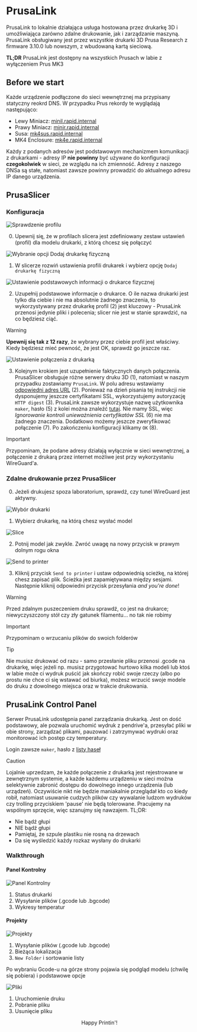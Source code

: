 # PrusaLink

PrusaLink to lokalnie działająca usługa hostowana przez drukarkę 3D i umożliwiająca zarówno zdalne drukowanie, jak i zarządzanie maszyną. PrusaLink obsługiwany jest przez wszystkie drukarki 3D Prusa Research z firmware 3.10.0 lub nowszym, z wbudowaną kartą sieciową.

**TL;DR**
PrusaLink jest dostępny na wszystkich Prusach w labie z wyłączeniem Prus MK3

## Before we start

Każde urządzenie podłączone do sieci wewnętrznej ma przypisany statyczny reokrd DNS. W przypadku Prus rekordy te wyglądają następująco:

- Lewy Miniacz: [minil.rapid.internal](http://minil.rapid.internal)
- Prawy Miniacz: [minir.rapid.internal](http://minir.rapid.internal)
- Susa: [mk4sus.rapid.internal](http://mk4sus.rapid.internal)
- MK4 Enclosure: [mk4e.rapid.internal](http://mk4e.rapid.internal)

Każdy z podanych adresów jest podstawowym mechanizmem komunikacji z drukarkami - adresy IP **nie powinny** być używane do konfiguracji **czegokolwiek** w sieci, ze wzglądu na ich zmienność. Adresy z naszego DNSa są stałe, natomiast zawsze powinny prowadzić do aktualnego adresu IP danego urządzenia.

## PrusaSlicer

### Konfiguracja

![Sprawdzenie profilu](img/slicer/setup/0.png)

0. Upewnij się, że w profilach slicera jest zdefiniowany zestaw ustawień (profil) dla modelu drukarki, z którą chcesz się połączyć

![Wybranie opcji `Dodaj drukarkę fizyczną`](img/slicer/setup/1.png)

1. W slicerze rozwiń ustawienia profili drukarek i wybierz opcję `Dodaj drukarkę fizyczną`

![Ustawienie podstawowych informacji o drukarce fizycznej](img/slicer/setup/2.png)

2. Uzupełnij podstawowe informacje o drukarce. O ile nazwa drukarki jest tylko dla ciebie i nie ma absolutnie żadnego znaczenia, to wykorzystywany przez drukarkę profil (2) jest kluczowy - PrusaLink przenosi jedynie pliki i polecenia; slicer nie jest w stanie sprawdzić, na co będziesz ciąć.
  > [!WARNING]
  > **Upewnij się tak z 12 razy**, że wybrany przez ciebie profil jest właściwy. Kiedy będziesz mieć pewność, że jest OK, sprawdź go jeszcze raz.

![Ustawienie połączenia z drukarką](img/slicer/setup/3.png)

3. Kolejnym krokiem jest uzupełnienie faktycznych danych połączenia. PrusaSlicer obsługuje różne serwery druku 3D (1), natomiast w naszym przypadku zostawiamy `PrusaLink`. W polu adresu wstawiamy [odpowiedni adres URL](#before-we-start) (2). Ponieważ na dzień pisania tej instrukcji nie dysponujemy jeszcze certyfikatami SSL, wykorzystujemy autoryzację `HTTP digest` (3). PrusaLink zawsze wykorzystuje nazwę użytkownika `maker`, hasło (5) z kolei można znaleźć [tutaj](passes.md). Nie mamy SSL, więc _Ignorowanie kontroli unieważnienia certyfikatów SSL_ (6) nie ma żadnego znaczenia. Dodatkowo możemy jeszcze zweryfikować połączenie (7). Po zakończeniu konfiguracji klikamy `OK` (8).
  > [!IMPORTANT]
  > Przypominam, że podane adresy działają wyłącznie w sieci wewnętrznej, a połączenie z drukarą przez internet możliwe jest przy wykorzystaniu WireGuard'a.

### Zdalne drukowanie przez PrusaSlicer

0. Jeżeli drukujesz spoza laboratorium, sprawdź, czy tunel WireGuard jest aktywny.

![Wybór drukarki](img/slicer/use/1.png)

1. Wybierz drukarkę, na którą chesz wysłać model

![Slice](img/slicer/use/2.png)

2. Potnij model jak zwykle. Zwróć uwagę na nowy przycisk w prawym dolnym rogu okna

![Send to printer](img/slicer/use/3.png)

3. Kliknij przycisk `Send to printer` i ustaw odpowiednią scieżkę, na której chesz zapisać plik. Ścieżka jest zapamiętywana między sesjami. Następnie kliknij odpowiedni przycisk przesyłania *and you're done*!
  > [!WARNING]
  > Przed zdalnym puszeczeniem druku sprawdź, co jest na drukarce; niewyczyszczony stół czy zły gatunek filamentu... no tak nie robimy

  > [!IMPORTANT]
  > Przypominam o wrzucaniu plików do swoich folderów

  > [!TIP]
  > Nie musisz drukować od razu - samo przesłanie pliku przenosi .gcode na drukarkę, więc jeżeli np. musisz przygotować hurtowo kilka modeli lub ktoś w labie może ci wydruk puścić jak skończy robić swoje rzeczy (albo po prostu nie chce ci się wstawać od biurka), możesz wrzucić swoje modele do druku z dowolnego miejsca oraz w trakcie drukowania.

## PrusaLink Control Panel
Serwer PrusaLink udostępnia panel zarządzania drukarką. Jest on dość podstawowy, ale pozwala uruchomić wydruk z pendrive'a, przesyłać pliki w obie strony, zarządzać plikami, pauzować i zatrzymywać wydruki oraz monitorować ich postęp czy temperatury.

Login zawsze `maker`, hasło z [listy haseł](passes.md)

> [!CAUTION]
> Lojalnie uprzedzam, że każde połączenie z drukarką jest rejestrowane w zewnętrznym systemie, a każde każdemu urządzeniu w sieci można selektywnie zabronić dostępu do dowolnego innego urządzenia (lub urządzeń). Oczywiście nikt nie będzie maniakalnie przeglądał kto co kiedy robił, natomiast usuwanie cudzych plików czy wywalanie ludzom wydruków czy trolling przyciskiem 'pause' nie będą tolerowane. Pracujemy na wspólnym sprzęcie, więc szanujmy się nawzajem. TL;DR:
> - Nie bądź głupi
> - NIE bądź głupi
> - Pamiętaj, że szpule plastiku nie rosną na drzewach
> - Da się wyśledzić każdy rozkaz wysłany do drukarki

### Walkthrough
#### Panel Kontrolny
![Panel Kontrolny](img/http/panel.png)

1. Status drukarki
2. Wysyłanie plików (.gcode lub .bgcode)
3. Wykresy temperatur

#### Projekty
![Projekty](img/http/projects.png)
1. Wysyłanie plików (.gcode lub .bgcode)
2. Bieżąca lokalizacja
3. `New Folder` i sortowanie listy

Po wybraniu Gcode-u na górze strony pojawia się podgląd modelu (chwilę się pobiera) i podstawowe opcje

![Pliki](img/http/files.png)
1. Uruchomienie druku
2. Pobranie pliku
3. Usunięcie pliku

<p align=center>Happy Printin'!</p>

